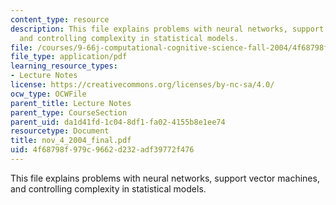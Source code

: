 ```yaml
---
content_type: resource
description: This file explains problems with neural networks, support vector machines,
  and controlling complexity in statistical models.
file: /courses/9-66j-computational-cognitive-science-fall-2004/4f68798f979c9662d232adf39772f476_nov_4_2004_final.pdf
file_type: application/pdf
learning_resource_types:
- Lecture Notes
license: https://creativecommons.org/licenses/by-nc-sa/4.0/
ocw_type: OCWFile
parent_title: Lecture Notes
parent_type: CourseSection
parent_uid: da1d41fd-1c04-8df1-fa02-4155b8e1ee74
resourcetype: Document
title: nov_4_2004_final.pdf
uid: 4f68798f-979c-9662-d232-adf39772f476
---
```

This file explains problems with neural networks, support vector machines, and controlling complexity in statistical models.